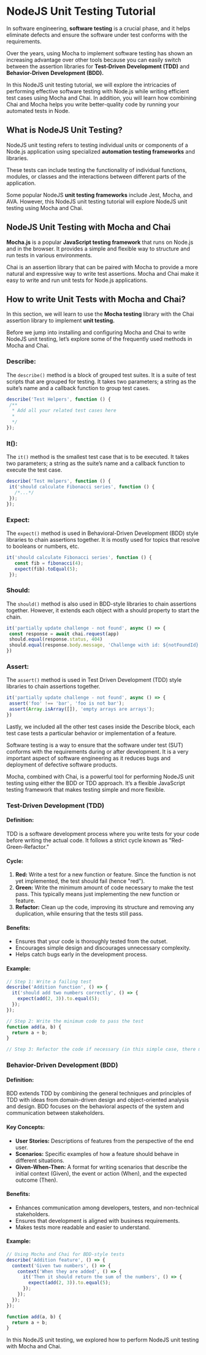# NodeJS Unit Testing Tutorial

In software engineering, <b>software testing</b> is a crucial phase, and it helps eliminate defects and ensure the software under test conforms with the requirements.

Over the years, using Mocha to implement software testing has shown an increasing advantage over other tools because you can easily switch between the assertion libraries for <b>Test-Driven Development (TDD)</b> and <b>Behavior-Driven Development (BDD).</b>

In this NodeJS unit testing tutorial, we will explore the intricacies of performing effective software testing with Node.js while writing efficient test cases using Mocha and Chai. In addition, you will learn how combining Chai and Mocha helps you write better-quality code by running your automated tests in Node.

## What is NodeJS Unit Testing?

NodeJS unit testing refers to testing individual units or components of a Node.js application using specialized <b>automation testing frameworks</b> and libraries.

These tests can include testing the functionality of individual functions, modules, or classes and the interactions between different parts of the application.

Some popular NodeJS <b>unit testing frameworks</b> include Jest, Mocha, and AVA. However, this NodeJS unit testing tutorial will explore NodeJS unit testing using Mocha and Chai.

## NodeJS Unit Testing with Mocha and Chai

<b>Mocha.js</b> is a popular <b>JavaScript testing framework</b> that runs on Node.js and in the browser. It provides a simple and flexible way to structure and run tests in various environments.

Chai is an assertion library that can be paired with Mocha to provide a more natural and expressive way to write test assertions. Mocha and Chai make it easy to write and run unit tests for Node.js applications. 

## How to write Unit Tests with Mocha and Chai?

In this section, we will learn to use the <b>Mocha testing</b> library with the Chai assertion library to implement <b>unit testing.</b>

Before we jump into installing and configuring Mocha and Chai to write NodeJS unit testing, let’s explore some of the frequently used methods in Mocha and Chai.

<h3>Describe:</h3>

The `describe()` method is a block of grouped test suites. It is a suite of test scripts that are grouped for testing. It takes two parameters; a string as the suite’s name and a callback function to group test cases.

``` javascript
describe('Test Helpers', function () {
 /**
  * Add all your related test cases here
  *
  */
});
```

<h3>It():</h3>

The `it()` method is the smallest test case that is to be executed. It takes two parameters; a string as the suite’s name and a callback function to execute the test case.

``` javascript
describe('Test Helpers', function () {
 it('should calculate Fibonacci series', function () {
   /*...*/
 });
});
```

<h3>Expect:</h3>

The `expect()` method is used in Behavioral-Driven Development (BDD) style libraries to chain assertions together. It is mostly used for topics that resolve to booleans or numbers, etc.

``` javascript
it('should calculate Fibonacci series', function () {
   const fib = fibonacci(4);
   expect(fib).toEqual(5);
 });
```

<h3>Should:</h3>

The `should()` method is also used in BDD-style libraries to chain assertions together. However, it extends each object with a should property to start the chain.

``` javascript
it('partially update challenge - not found', async () => {
 const response = await chai.request(app)
 should.equal(response.status, 404)
 should.equal(response.body.message, 'Challenge with id: ${notFoundId} doesn't exist')
})
```

<h3>Assert:</h3>

The `assert()` method is used in Test Driven Development (TDD) style libraries to chain assertions together.

``` javascript
it('partially update challenge - not found', async () => {
 assert('foo' !== 'bar', 'foo is not bar');
 assert(Array.isArray([]), 'empty arrays are arrays');
})
```

Lastly, we included all the other test cases inside the Describe block, each test case tests a particular behavior or implementation of a feature.

Software testing is a way to ensure that the software under test (SUT) conforms with the requirements during or after development. It is a very important aspect of software engineering as it reduces bugs and deployment of defective software products.

Mocha, combined with Chai, is a powerful tool for performing NodeJS unit testing using either the BDD or TDD approach. It’s a flexible JavaScript testing framework that makes testing simple and more flexible.

<h3>Test-Driven Development (TDD)</h3>

<h4>Definition:</h4>

TDD is a software development process where you write tests for your code before writing the actual code. It follows a strict cycle known as "Red-Green-Refactor."

<h4>Cycle:</h4>

1. <b>Red:</b> Write a test for a new function or feature. Since the function is not yet implemented, the test should fail (hence "red").
2. <b>Green:</b> Write the minimum amount of code necessary to make the test pass. This typically means just implementing the new function or feature.
3. <b>Refactor:</b> Clean up the code, improving its structure and removing any duplication, while ensuring that the tests still pass.

<h4>Benefits:</h4>

- Ensures that your code is thoroughly tested from the outset.
- Encourages simple design and discourages unnecessary complexity.
- Helps catch bugs early in the development process.

<h4>Example:</h4>  

``` javascript
// Step 1: Write a failing test
describe('Addition function', () => {
  it('should add two numbers correctly', () => {
    expect(add(2, 3)).to.equal(5);
  });
});

// Step 2: Write the minimum code to pass the test
function add(a, b) {
  return a + b;
}

// Step 3: Refactor the code if necessary (in this simple case, there may be no need)
```

<h3>Behavior-Driven Development (BDD)</h3>

<h4>Definition:</h4>

BDD extends TDD by combining the general techniques and principles of TDD with ideas from domain-driven design and object-oriented analysis and design. BDD focuses on the behavioral aspects of the system and communication between stakeholders.

<h4>Key Concepts:</h4>

- <b>User Stories:</b> Descriptions of features from the perspective of the end user.
- <b>Scenarios:</b> Specific examples of how a feature should behave in different situations.
- <b>Given-When-Then:</b> A format for writing scenarios that describe the initial context (Given), the event or action (When), and the expected outcome (Then).

<h4>Benefits:</h4>

- Enhances communication among developers, testers, and non-technical stakeholders.
- Ensures that development is aligned with business requirements.
- Makes tests more readable and easier to understand.

<h4>Example:</h4>  

``` javascript
// Using Mocha and Chai for BDD-style tests
describe('Addition feature', () => {
  context('Given two numbers', () => {
    context('When they are added', () => {
      it('Then it should return the sum of the numbers', () => {
        expect(add(2, 3)).to.equal(5);
      });
    });
  });
});

function add(a, b) {
  return a + b;
}
```

In this NodeJS unit testing, we explored how to perform NodeJS unit testing with Mocha and Chai.

